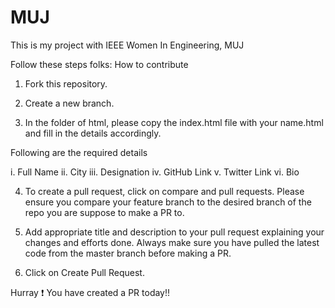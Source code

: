 # MUJ
This is my project with IEEE Women In Engineering, MUJ

Follow these steps folks:
How to contribute
1. Fork this repository.

2. Create a new branch.

3. In the folder of html, please copy the index.html file with your name.html and fill in the details accordingly.

Following are the required details

i. Full Name
ii. City
iii. Designation
iv. GitHub Link
v. Twitter Link
vi. Bio

4. To create a pull request, click on compare and pull requests. Please ensure you compare your feature branch to the desired branch of the repo you are suppose to make a PR to.

5. Add appropriate title and description to your pull request explaining your changes and efforts done. Always make sure you have pulled the latest code from the master branch before making a PR.

6. Click on Create Pull Request.

Hurray ❗ You have created a PR today!!
